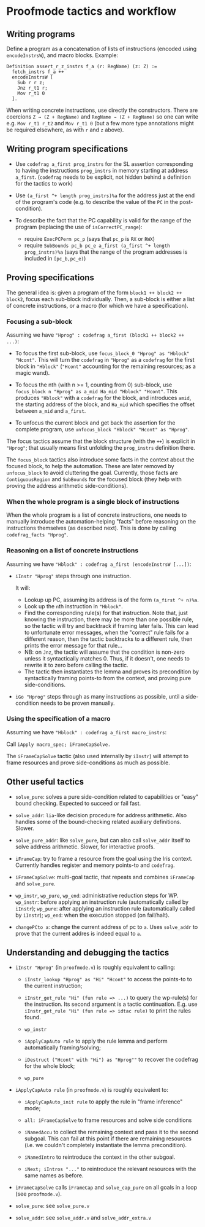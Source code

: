 # Proofmode tactics and workflow

## Writing programs

Define a program as a concatenation of lists of instructions (encoded using
`encodeInstrsW`), and macro blocks. Example:

```coq
Definition assert_r_z_instrs f_a (r: RegName) (z: Z) :=
  fetch_instrs f_a ++
  encodeInstrsW [
    Sub r r z;
    Jnz r_t1 r;
    Mov r_t1 0
  ].
```

When writing concrete instructions, use directly the constructors. There are
coercions `Z → (Z + RegName)` and `RegName → (Z + RegName)` so one can write
e.g. `Mov r_t1 r_t2` and `Mov r_t1 0` (but a few more type annotations might be
required elsewhere, as with `r` and `z` above).

## Writing program specifications

- Use `codefrag a_first prog_instrs` for the SL assertion corresponding to
  having the instructions `prog_instrs` in memory starting at address `a_first`.
  (`codefrag` needs to be explicit, not hidden behind a definition for the
  tactics to work)

- Use `(a_first ^+ length prog_instrs)%a` for the address just at the end of the
  program's code (e.g. to describe the value of the `PC` in the post-condition).

- To describe the fact that the PC capability is valid for the range of the
  program (replacing the use of `isCorrectPC_range`):
  + require `ExecPCPerm pc_p` (says that `pc_p` is `RX` or `RWX`)
  + require `SubBounds pc_b pc_e a_first (a_first ^+ length prog_instrs)%a`
    (says that the range of the program addresses is included in `[pc_b,pc_e)`)

## Proving specifications

The general idea is: given a program of the form `block1 ++ block2 ++ block2`,
focus each sub-block individually. Then, a sub-block is either a list of
concrete instructions, or a macro (for which we have a specification).

### Focusing a sub-block

Assuming we have `"Hprog" : codefrag a_first (block1 ++ block2 ++ ...)`:

- To focus the first sub-block, use `focus_block_0 "Hprog" as "Hblock" "Hcont"`.
  This will turn the `codefrag` in `"Hprog"` as a `codefrag` for the first block
  in `"Hblock"` (`"Hcont"` accounting for the remaining resources; as a magic
  wand).

- To focus the nth (with n >= 1, counting from 0) sub-block, use `focus_block n
  "Hprog" as a_mid Ha_mid "Hblock" "Hcont"`. This produces `"Hblock"` with a
  `codefrag` for the block, and introduces `amid`, the starting address of the
  block, and `Ha_mid` which specifies the offset between `a_mid` and `a_first`.

- To unfocus the current block and get back the assertion for the complete
  program, use `unfocus_block "Hblock" "Hcont" as "Hprog"`.

The focus tactics assume that the block structure (with the `++`) is explicit in
`"Hprog"`; that usually means first unfolding the `prog_instrs` definition
there.

The `focus_block` tactics also introduce some facts in the context about the
focused block, to help the automation. These are later removed by
`unfocus_block` to avoid cluttering the goal. Currently, those facts are
`ContiguousRegion` and `SubBounds` for the focused block (they help with proving
the address arithmetic side-conditions).

### When the whole program is a single block of instructions

When the whole program is a list of concrete instructions, one needs to manually
introduce the automation-helping "facts" before reasoning on the instructions
themselves (as described next). This is done by calling `codefrag_facts
"Hprog"`.

### Reasoning on a list of concrete instructions

Assuming we have `"Hblock" : codefrag a_first (encodeInstrsW [...])`:

- `iInstr "Hprog"` steps through one instruction.
 
  It will:
  + Lookup up PC, assuming its address is of the form `(a_first ^+ n)%a`.
  + Look up the `n`th instruction in `"Hblock"`.
  + Find the corresponding rule(s) for that instruction. Note that, just knowing
    the instruction, there may be more than one possible rule, so the tactic
    will try and backtrack if framing later fails. This can lead to unfortunate
    error messages, when the "correct" rule fails for a different reason, then
    the tactic backtracks to a different rule, then prints the error message for
    that rule…
  + NB: on `Jnz`, the tactic will assume that the condition is non-zero unless
    it syntactically matches 0. Thus, if it doesn't, one needs to rewrite it to
    zero before calling the tactic.
  + The tactic then instantiates the lemma and proves its precondition by
    syntactically framing points-to from the context, and proving pure
    side-conditions.

- `iGo "Hprog"` steps through as many instructions as possible, until a
  side-condition needs to be proven manually.

### Using the specification of a macro

Assuming we have `"Hblock" : codefrag a_first macro_instrs`:

Call `iApply macro_spec; iFrameCapSolve.`

The `iFrameCapSolve` tactic (also used internally by `iInstr`) will attempt to
frame resources and prove side-conditions as much as possible.

## Other useful tactics

- `solve_pure`: solves a pure side-condition related to capabilities or "easy"
    bound checking. Expected to succeed or fail fast.

- `solve_addr`: `lia`-like decision procedure for address arithmetic. Also
  handles some of the bound-checking related auxiliary definitions. Slower.

- `solve_pure_addr`: like `solve_pure`, but can also call `solve_addr` itself to
  solve address arithmetic. Slower, for interactive proofs.

- `iFrameCap`: try to frame a resource from the goal using the Iris context.
  Currently handles register and memory points-to and `codefrag`.

- `iFrameCapSolve`: multi-goal tactic, that repeats and combines `iFrameCap` and
  `solve_pure`.

- `wp_instr`, `wp_pure`, `wp_end`: administrative reduction steps for WP.
  `wp_instr`: before applying an instruction rule (automatically called by
  `iInstr`); `wp_pure`: after applying an instruction rule (automatically called
   by `iInstr`); `wp_end`: when the execution stopped (on fail/halt).

- `changePCto a`: change the current address of pc to `a`. Uses `solve_addr` to
  prove that the current addres is indeed equal to `a`.


## Understanding and debugging the tactics

- `iInstr "Hprog"` (in `proofmode.v`) is roughly equivalent to calling:

  + `iInstr_lookup "Hprog" as "Hi" "Hcont"` to access the points-to to the
    current instruction;
  
  + `iInstr_get_rule "Hi" (fun rule => ...)` to query the wp-rule(s) for the
    instruction. Its second argument is a tactic continuation. E.g. use
    `iInstr_get_rule "Hi" (fun rule => idtac rule)` to print the rules found.

  + `wp_instr`
  
  + `iApplyCapAuto rule` to apply the rule lemma and perform automatically
    framing/solving;
  
  + `iDestruct ("Hcont" with "Hi") as "Hprog""` to recover the codefrag for the
    whole block;
  
  + `wp_pure`

- `iApplyCapAuto rule` (in `proofmode.v`) is roughly equivalent to:

  + `iApplyCapAuto_init rule` to apply the rule in "frame inference" mode;
  
  + `all: iFrameCapSolve` to frame resources and solve side conditions
  
  + `iNamedAccu` to collect the remaining context and pass it to the second
    subgoal. This can fail at this point if there are remaining resources
   (i.e. we couldn't completely instantiate the lemma precondition).

  + `iNamedIntro` to reintroduce the context in the other subgoal.

  + `iNext; iIntros "..."` to reintroduce the relevant resources with the
    same names as before.

- `iFrameCapSolve` calls `iFrameCap` and `solve_cap_pure` on all goals in a
  loop (see `proofmode.v`).

- `solve_pure`: see `solve_pure.v`
- `solve_addr`: see `solve_addr.v` and `solve_addr_extra.v`
